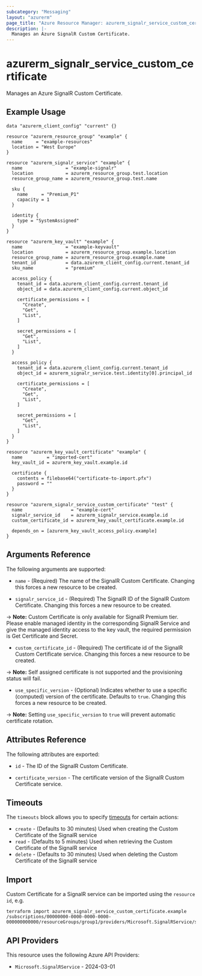 ```yaml
---
subcategory: "Messaging"
layout: "azurerm"
page_title: "Azure Resource Manager: azurerm_signalr_service_custom_certificate"
description: |-
  Manages an Azure SignalR Custom Certificate.
---
```


# azurerm_signalr_service_custom_certificate

Manages an Azure SignalR Custom Certificate.

## Example Usage

```hcl
data "azurerm_client_config" "current" {}

resource "azurerm_resource_group" "example" {
  name     = "example-resources"
  location = "West Europe"
}

resource "azurerm_signalr_service" "example" {
  name                = "example-signalr"
  location            = azurerm_resource_group.test.location
  resource_group_name = azurerm_resource_group.test.name

  sku {
    name     = "Premium_P1"
    capacity = 1
  }

  identity {
    type = "SystemAssigned"
  }
}

resource "azurerm_key_vault" "example" {
  name                = "example-keyvault"
  location            = azurerm_resource_group.example.location
  resource_group_name = azurerm_resource_group.example.name
  tenant_id           = data.azurerm_client_config.current.tenant_id
  sku_name            = "premium"

  access_policy {
    tenant_id = data.azurerm_client_config.current.tenant_id
    object_id = data.azurerm_client_config.current.object_id

    certificate_permissions = [
      "Create",
      "Get",
      "List",
    ]

    secret_permissions = [
      "Get",
      "List",
    ]
  }

  access_policy {
    tenant_id = data.azurerm_client_config.current.tenant_id
    object_id = azurerm_signalr_service.test.identity[0].principal_id

    certificate_permissions = [
      "Create",
      "Get",
      "List",
    ]

    secret_permissions = [
      "Get",
      "List",
    ]
  }
}

resource "azurerm_key_vault_certificate" "example" {
  name         = "imported-cert"
  key_vault_id = azurerm_key_vault.example.id

  certificate {
    contents = filebase64("certificate-to-import.pfx")
    password = ""
  }
}

resource "azurerm_signalr_service_custom_certificate" "test" {
  name                  = "example-cert"
  signalr_service_id    = azurerm_signalr_service.example.id
  custom_certificate_id = azurerm_key_vault_certificate.example.id

  depends_on = [azurerm_key_vault_access_policy.example]
}
```

## Arguments Reference

The following arguments are supported:

* `name` - (Required) The name of the SignalR Custom Certificate. Changing this forces a new resource to be created.

* `signalr_service_id` - (Required) The SignalR ID of the SignalR Custom Certificate. Changing this forces a new resource to be created.

-> **Note:** Custom Certificate is only available for SignalR Premium tier. Please enable managed identity in the corresponding SignalR Service and give the managed identity access to the key vault, the required permission is Get Certificate and Secret.

* `custom_certificate_id` - (Required) The certificate id of the SignalR Custom Certificate service. Changing this forces a new resource to be created.

-> **Note:** Self assigned certificate is not supported and the provisioning status will fail.

* `use_specific_version` - (Optional) Indicates whether to use a specific (computed) version of the certificate. Defaults to `true`. Changing this forces a new resource to be created.

-> **Note:** Setting `use_specific_version` to `true` will prevent automatic certificate rotation.

## Attributes Reference

The following attributes are exported:

* `id` - The ID of the SignalR Custom Certificate.

* `certificate_version` - The certificate version of the SignalR Custom Certificate service.

## Timeouts

The `timeouts` block allows you to specify [timeouts](https://developer.hashicorp.com/terraform/language/resources/configure#define-operation-timeouts) for certain actions:

* `create` - (Defaults to 30 minutes) Used when creating the Custom Certificate of the SignalR service
* `read` - (Defaults to 5 minutes) Used when retrieving the Custom Certificate of the SignalR service
* `delete` - (Defaults to 30 minutes) Used when deleting the Custom Certificate of the SignalR service

## Import

Custom Certificate for a SignalR service can be imported using the `resource id`, e.g.

```shell
terraform import azurerm_signalr_service_custom_certificate.example /subscriptions/00000000-0000-0000-0000-000000000000/resourceGroups/group1/providers/Microsoft.SignalRService/signalR/signalr1/customCertificates/cert1
```

## API Providers
<!-- This section is generated, changes will be overwritten -->
This resource uses the following Azure API Providers:

* `Microsoft.SignalRService` - 2024-03-01
